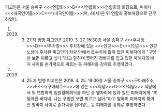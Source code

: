 피고인은 서울 송파구 <<<연합회>>>B<<</연합회>>>연합회의 회장으로, 피해자 <<<내국인이름>>>C<<</내국인이름>>>(여, 46세)은 위 연합회 홍보처장으로 근무하였다.
1. 2019. 3. 27.자 범행
피고인은 2019. 3. 27. 15:30경 서울 송파구 <<<주차장>>>D<<</주차장>>> 주차장에 있는 <<<인근>>>E<<</인근>>> 인근 노상에 주차된 피고인의 차량 안에서 조수석에 앉아 있던 피해자에게 "구멍만 보면 찌르고 싶다."라고 말하며 찢어진 청바지를 입고 있던 피해자의 바지 사이를 손가락으로 찌르는 등 피해자를 강제로 추행하였다.
2. 2019. 4. 25.자 범행
피고인은 2019. 4. 25. 19:30경 서울 송파구 <<<구아래주소>>>F<<</구아래주소>>>에 있는 <<<식당>>>G<<</식당>>> 식당에서 위 연합회의 임원월례회의를 하던 중 옆자리에 앉아 있던 피해자에게 "또 찢어진 바지네. 나는 구멍만 보면 찌르고 싶어."라고 말하며 피해자의 찢어진 청바지 사이로 손가락을 집어넣는 등 피해자를 강제로 추행하였다.
